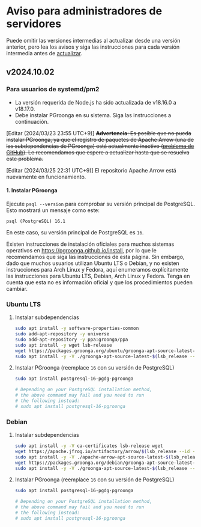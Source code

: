 # Aviso para administradores de servidores

Puede omitir las versiones intermedias al actualizar desde una versión anterior, pero lea los avisos y siga las instrucciones para cada versión intermedia antes de [actualizar](https://github.com/fedired-dev/fedired/-/blob/main/docs/upgrade.md).

## v2024.10.02

### Para usuarios de systemd/pm2

- La versión requerida de Node.js ha sido actualizada de v18.16.0 a v18.17.0.
- Debe instalar PGroonga en su sistema. Siga las instrucciones a continuación.

[Editar (2024/03/23 23:55 UTC+9)] ~~**Advertencia**: Es posible que no pueda instalar PGroonga, ya que el registro de paquetes de Apache Arrow (una de las subdependencias de PGroonga) está actualmente inactivo ([problema de GitHub](https://github.com/apache/arrow/issues/40759)). Le recomendamos que espere a actualizar hasta que se resuelva este problema.~~

[Editar (2024/03/25 22:31 UTC+9)] El repositorio Apache Arrow está nuevamente en funcionamiento.

#### 1. Instalar PGroonga

Ejecute `psql --version` para comprobar su versión principal de PostgreSQL. Esto mostrará un mensaje como este:

```text
psql (PostgreSQL) 16.1
```

En este caso, su versión principal de PostgreSQL es `16`.

Existen instrucciones de instalación oficiales para muchos sistemas operativos en <https://pgroonga.github.io/install>, por lo que le recomendamos que siga las instrucciones de esta página. Sin embargo, dado que muchos usuarios utilizan Ubuntu LTS o Debian, y no existen instrucciones para Arch Linux y Fedora, aquí enumeramos explícitamente las instrucciones para Ubuntu LTS, Debian, Arch Linux y Fedora. Tenga en cuenta que esta no es información oficial y que los procedimientos pueden cambiar.

### Ubuntu LTS

1. Instalar subdependencias
    ```sh
    sudo apt install -y software-properties-common
    sudo add-apt-repository -y universe
    sudo add-apt-repository -y ppa:groonga/ppa
    sudo apt install -y wget lsb-release
    wget https://packages.groonga.org/ubuntu/groonga-apt-source-latest-$(lsb_release --codename --short).deb
    sudo apt install -y -V ./groonga-apt-source-latest-$(lsb_release --codename --short).deb
    ```
2. Instalar PGroonga (reemplace `16` con su versión de PostgreSQL)
    ```sh
    sudo apt install postgresql-16-pgdg-pgroonga

    # Depending on your PostgreSQL installation method,
    # the above command may fail and you need to run
    # the following instead:
    # sudo apt install postgresql-16-pgroonga
    ```

### Debian

1. Instalar subdependencias
    ```sh
    sudo apt install -y -V ca-certificates lsb-release wget
    wget https://apache.jfrog.io/artifactory/arrow/$(lsb_release --id --short | tr 'A-Z' 'a-z')/apache-arrow-apt-source-latest-$(lsb_release --codename --short).deb
    sudo apt install -y -V ./apache-arrow-apt-source-latest-$(lsb_release --codename --short).deb
    wget https://packages.groonga.org/debian/groonga-apt-source-latest-$(lsb_release --codename --short).deb
    sudo apt install -y -V ./groonga-apt-source-latest-$(lsb_release --codename --short).deb
    ```
2. Instalar PGroonga (reemplace `16` con su versión de PostgreSQL)
    ```sh
    sudo apt install postgresql-16-pgdg-pgroonga

    # Depending on your PostgreSQL installation method,
    # the above command may fail and you need to run
    # the following instead:
    # sudo apt install postgresql-16-pgroonga
    ```

